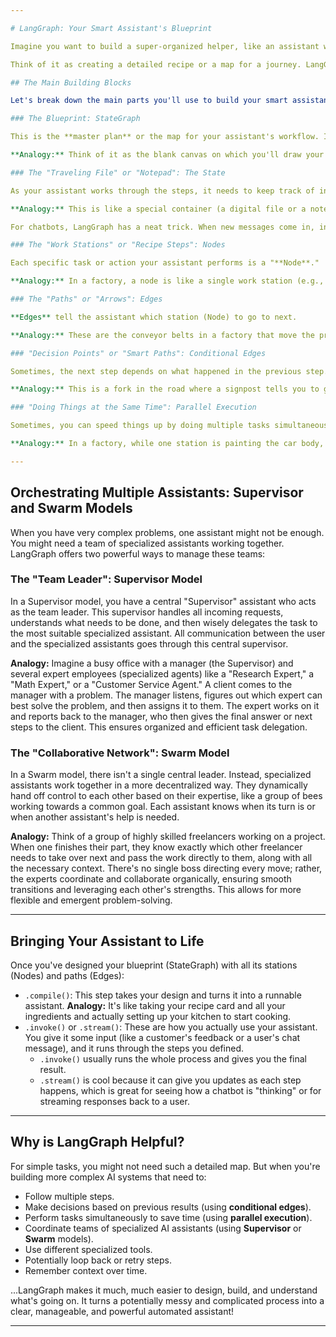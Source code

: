 ```yaml
---

# LangGraph: Your Smart Assistant's Blueprint

Imagine you want to build a super-organized helper, like an assistant who can handle tasks step-by-step without getting confused. **LangGraph is like a special toolkit that helps you design and build these smart assistants!**

Think of it as creating a detailed recipe or a map for a journey. LangGraph helps you lay out all the steps clearly, so your system knows exactly what to do, when to do it, and how to make decisions.

## The Main Building Blocks

Let's break down the main parts you'll use to build your smart assistant with LangGraph:

### The Blueprint: StateGraph

This is the **master plan** or the map for your assistant's workflow. It defines all the possible steps and how they connect.

**Analogy:** Think of it as the blank canvas on which you'll draw your roadmap, or the main recipe card. It's the overall design of your process.

### The "Traveling File" or "Notepad": The State

As your assistant works through the steps, it needs to keep track of information. This information is stored in something called the "**State**."

**Analogy:** This is like a special container (a digital file or a notepad) that holds all the current information about the task. This information gets passed along from one step to the next and can be updated at each step. If your assistant is processing customer feedback, the "State" might hold the original feedback, then the sentiment (positive/negative), then a summary, and so on. It's like a folder that travels down an assembly line, with each station adding something to it.

For chatbots, LangGraph has a neat trick. When new messages come in, instead of replacing the old chat history, it *adds* the new messages to the existing list. This is how the chatbot remembers the whole conversation!

### The "Work Stations" or "Recipe Steps": Nodes

Each specific task or action your assistant performs is a "**Node**."

**Analogy:** In a factory, a node is like a single work station (e.g., "paint the car," "attach the wheels"). In a recipe, it's a single instruction (e.g., "chop the onions," "stir the soup"). For example, if you have an assistant for customer feedback, one node might be "classify sentiment" (to figure out if feedback is positive or negative), and another might be "generate summary."

### The "Paths" or "Arrows": Edges

**Edges** tell the assistant which station (Node) to go to next.

**Analogy:** These are the conveyor belts in a factory that move the product from one station to the next, or the arrows in a flowchart. After classifying sentiment, an edge might lead to a node that decides what to do based on that sentiment.

### "Decision Points" or "Smart Paths": Conditional Edges

Sometimes, the next step depends on what happened in the previous step. **Conditional Edges** handle these decisions.

**Analogy:** This is a fork in the road where a signpost tells you to go left if it's sunny and right if it's rainy. For instance, if your customer feedback assistant determines the sentiment is "Negative," a conditional edge might send the process to an "escalate issue" node; otherwise, it might go to a "send thank you" node. It allows your assistant to dynamically choose its next action based on the information it has gathered so far.

### "Doing Things at the Same Time": Parallel Execution

Sometimes, you can speed things up by doing multiple tasks simultaneously if they don't depend on each other. LangGraph allows you to set up your workflow so that multiple nodes (stations) can run at the same time.

**Analogy:** In a factory, while one station is painting the car body, another station could be assembling the engine. They happen in parallel. For a customer feedback assistant, generating a summary and extracting keywords from the same feedback can happen at the same time, because one task doesn't need to wait for the other. This makes the overall process much faster!

---
```


## Orchestrating Multiple Assistants: Supervisor and Swarm Models

When you have very complex problems, one assistant might not be enough. You might need a team of specialized assistants working together. LangGraph offers two powerful ways to manage these teams:

### The "Team Leader": Supervisor Model

In a Supervisor model, you have a central "Supervisor" assistant who acts as the team leader. This supervisor handles all incoming requests, understands what needs to be done, and then wisely delegates the task to the most suitable specialized assistant. All communication between the user and the specialized assistants goes through this central supervisor.

**Analogy:** Imagine a busy office with a manager (the Supervisor) and several expert employees (specialized agents) like a "Research Expert," a "Math Expert," or a "Customer Service Agent." A client comes to the manager with a problem. The manager listens, figures out which expert can best solve the problem, and then assigns it to them. The expert works on it and reports back to the manager, who then gives the final answer or next steps to the client. This ensures organized and efficient task delegation.

### The "Collaborative Network": Swarm Model

In a Swarm model, there isn't a single central leader. Instead, specialized assistants work together in a more decentralized way. They dynamically hand off control to each other based on their expertise, like a group of bees working towards a common goal. Each assistant knows when its turn is or when another assistant's help is needed.

**Analogy:** Think of a group of highly skilled freelancers working on a project. When one finishes their part, they know exactly which other freelancer needs to take over next and pass the work directly to them, along with all the necessary context. There's no single boss directing every move; rather, the experts coordinate and collaborate organically, ensuring smooth transitions and leveraging each other's strengths. This allows for more flexible and emergent problem-solving.

---

## Bringing Your Assistant to Life

Once you've designed your blueprint (StateGraph) with all its stations (Nodes) and paths (Edges):

* `.compile()`: This step takes your design and turns it into a runnable assistant.
    **Analogy:** It's like taking your recipe card and all your ingredients and actually setting up your kitchen to start cooking.
* `.invoke()` or `.stream()`: These are how you actually use your assistant. You give it some input (like a customer's feedback or a user's chat message), and it runs through the steps you defined.
    * `.invoke()` usually runs the whole process and gives you the final result.
    * `.stream()` is cool because it can give you updates as each step happens, which is great for seeing how a chatbot is "thinking" or for streaming responses back to a user.

---

## Why is LangGraph Helpful?

For simple tasks, you might not need such a detailed map. But when you're building more complex AI systems that need to:

* Follow multiple steps.
* Make decisions based on previous results (using **conditional edges**).
* Perform tasks simultaneously to save time (using **parallel execution**).
* Coordinate teams of specialized AI assistants (using **Supervisor** or **Swarm** models).
* Use different specialized tools.
* Potentially loop back or retry steps.
* Remember context over time.

...LangGraph makes it much, much easier to design, build, and understand what's going on. It turns a potentially messy and complicated process into a clear, manageable, and powerful automated assistant!

---
